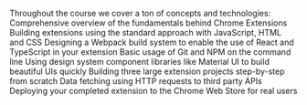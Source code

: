 
Throughout the course we cover a ton of concepts and technologies:
Comprehensive overview of the fundamentals behind Chrome Extensions
Building extensions using the standard approach with JavaScript, HTML and CSS
Designing a Webpack build system to enable the use of React and TypeScript in your extension
Basic usage of Git and NPM on the command line
Using design system component libraries like Material UI to build beautiful UIs quickly
Building three large extension projects step-by-step from scratch
Data fetching using HTTP requests to third party APIs
Deploying your completed extension to the Chrome Web Store for real users
